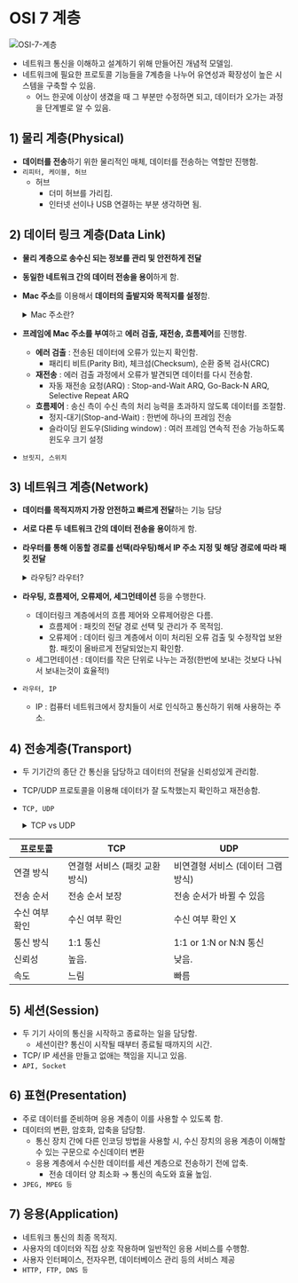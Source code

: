# OSI 7 계층

![OSI-7-계층](https://github.com/Audrey-1120/cs-study/assets/100057254/89b03cbd-1af2-452b-a0d1-0ae37f26359f)
- 네트워크 통신을 이해하고 설계하기 위해 만들어진 개념적 모델임.
- 네트워크에 필요한 프로토콜 기능들을 7계층을 나누어 유연성과 확장성이 높은 시스템을 구축할 수 있음.
  - 어느 한곳에 이상이 생겼을 때 그 부분만 수정하면 되고, 데이터가 오가는 과정을 단계별로 알 수 있음.

## 1) 물리 계층(Physical)

- **데이터를 전송**하기 위한 물리적인 매체, 데이터를 전송하는 역할만 진행함.
- `리피터, 케이블, 허브`
    - 허브
        - 더미 허브를 가리킴.
        - 인터넷 선이나 USB 연결하는 부분 생각하면 됨.

## 2) 데이터 링크 계층(Data Link)

- **물리 계층으로 송수신 되는 정보를 관리 및 안전하게 전달**
- **동일한 네트워크 간의 데이터 전송을 용이**하게 함.
- **Mac 주소**를 이용해서 **데이터의 출발지와 목적지를 설정**함.
  <details>
    <summary>Mac 주소란?</summary>
    <div markdown="1">
    
        - 네트워크에 붙는 각 장비들은 48 bit의 주소를 갖게 됨. 이 주소는 컴퓨터의 하드웨어의랜카드 또는 네트워크 장비에 이미 고정되어 있는 주소이고 유일한 주소임. 이 주소가 바로 Mac 주소임.
  </details>

- **프레임에 Mac 주소를 부여**하고 **에러 검출, 재전송, 흐름제어**를 진행함.
    - **에러 검출** : 전송된 데이터에 오류가 있는지 확인함.
        - 패리티 비트(Parity Bit), 체크섬(Checksum), 순환 중복 검사(CRC)
    - **재전송** : 에러 검출 과정에서 오류가 발견되면 데이터를 다시 전송함.
        - 자동 재전송 요청(ARQ) : Stop-and-Wait ARQ, Go-Back-N ARQ, Selective Repeat ARQ
    - **흐름제어** : 송신 측이 수신 측의 처리 능력을 초과하지 않도록 데이터를 조절함.
        - 정지-대기(Stop-and-Wait) : 한번에 하나의 프레임 전송
        - 슬라이딩 윈도우(Sliding window) : 여러 프레임 연속적 전송 가능하도록 윈도우 크기 설정
- `브릿지, 스위치`

## 3) 네트워크 계층(Network)

- **데이터를 목적지까지 가장 안전하고 빠르게 전달**하는 기능 담당
- **서로 다른 두 네트워크 간의 데이터 전송을 용이**하게 함.
- **라우터를 통해 이동할 경로를 선택(라우팅)해서 IP 주소 지정 및 해당 경로에 따라 패킷 전달**
    <details>
    <summary>라우팅? 라우터?</summary>
    <div markdown="1">
    
        1) 라우팅
        - 네트워크 내에서 데이터 패킷을 목적지까지 전달하는 과정.
        - 데이터가 표적에 도달하기 위한 최상의 물리적 경로를 찾는 것.
        
        2) 라우터
        - 서로 다른 네트워크를 연결해주는 장치.
        - 데이터 패킷 전달, 네트워크 연결, 트래픽 관리등의 역할을 하는 네트워크 계층에서 사용하는 네트워크 장비.
    </details>
        

- **라우팅, 흐름제어, 오류제어, 세그먼테이션** 등을 수행한다.
    - 데이터링크 계층에서의 흐름 제어와 오류제어랑은 다름.
        - 흐름제어 : 패킷의 전달 경로 선택 및 관리가 주 목적임.
        - 오류제어 : 데이터 링크 계층에서 이미 처리된 오류 검출 및 수정작업 보완함. 패킷이 올바르게 전달되었는지 확인함.
    - 세그먼테이션 : 데이터를 작은 단위로 나누는 과정(한번에 보내는 것보다 나눠서 보내는것이 효율적!)
- `라우터, IP`
    - IP : 컴퓨터 네트워크에서 장치들이 서로 인식하고 통신하기 위해 사용하는 주소.

## 4) 전송계층(Transport)

- 두 기기간의 종단 간 통신을 담당하고 데이터의 전달을 신뢰성있게 관리함.
- TCP/UDP 프로토콜을 이용해 데이터가 잘 도착했는지 확인하고 재전송함.
- `TCP, UDP`
    <details>
    <summary>TCP vs UDP</summary>
    <div markdown="1">

      TCP : 연결형 서비스로 신뢰성을 보장한다. 연속성보다는 신뢰성 있는 전송이 중요할때 사용한다. ex) 파일 전송

      UDP :  비연결형 서비스로 신뢰성 보장 낮음. 정보를 주고받을 때 정보를 보내거나 받는다는 신호 절차를 거치지 않기 때문에 속도가 빠르다. 그러므로 신뢰성 보다는 연속성이 중요한 서비스에 사용한다. ex) 실시간 서비스

    </details>

| 프로토콜 | TCP | UDP |
| --- | --- | --- |
| 연결 방식 | 연결형 서비스 (패킷 교환 방식)  | 비연결형 서비스 (데이터 그램 방식) |
| 전송 순서 | 전송 순서 보장 | 전송 순서가 바뀔 수 있음 |
| 수신 여부 확인 | 수신 여부 확인 | 수신 여부 확인 X |
| 통신 방식 | 1:1 통신 | 1:1 or 1:N or N:N 통신 |
| 신뢰성 | 높음. | 낮음. |
| 속도 | 느림 | 빠름 |    


        

## 5) 세션(Session)

- 두 기기 사이의 통신을 시작하고 종료하는 일을 담당함.
    - 세션이란? 통신이 시작될 때부터 종료될 때까지의 시간.
- TCP/ IP 세션을 만들고 없애는 책임을 지니고 있음.
- `API, Socket`

## 6) 표현(Presentation)

- 주로 데이터를 준비하며 응용 계층이 이를 사용할 수 있도록 함.
- 데이터의 변환, 암호화, 압축을 담당함.
    - 통신 장치 간에 다른 인코딩 방법을 사용할 시, 수신 장치의 응용 계층이 이해할 수 있는 구문으로 수신데이터 변환
    - 응용 계층에서 수신한 데이터를 세션 계층으로 전송하기 전에 압축.
        - 전송 데이터 양 최소화 → 통신의 속도와 효율 높임.
- `JPEG, MPEG 등`

## 7) 응용(Application)

- 네트워크 통신의 최종 목적지.
- 사용자의 데이터와 직접 상호 작용하며 일반적인 응용 서비스를 수행함.
- 사용자 인터페이스, 전자우편, 데이터베이스 관리 등의 서비스 제공
- `HTTP, FTP, DNS 등`